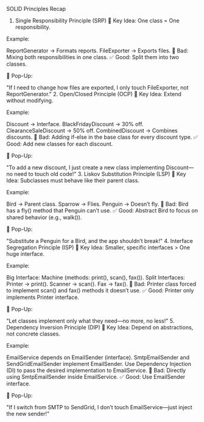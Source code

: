 SOLID Principles Recap
1. Single Responsibility Principle (SRP)
   🔑 Key Idea: One class = One responsibility.

Example:

ReportGenerator → Formats reports.
FileExporter → Exports files.
🛑 Bad: Mixing both responsibilities in one class.
✅ Good: Split them into two classes.

📌 Pop-Up:

"If I need to change how files are exported, I only touch FileExporter, not ReportGenerator."
2. Open/Closed Principle (OCP)
   🔑 Key Idea: Extend without modifying.

Example:

Discount → Interface.
BlackFridayDiscount → 30% off.
ClearanceSaleDiscount → 50% off.
CombinedDiscount → Combines discounts.
🛑 Bad: Adding if-else in the base class for every discount type.
✅ Good: Add new classes for each discount.

📌 Pop-Up:

"To add a new discount, I just create a new class implementing Discount—no need to touch old code!"
3. Liskov Substitution Principle (LSP)
   🔑 Key Idea: Subclasses must behave like their parent class.

Example:

Bird → Parent class.
Sparrow → Flies.
Penguin → Doesn’t fly.
🛑 Bad: Bird has a fly() method that Penguin can’t use.
✅ Good: Abstract Bird to focus on shared behavior (e.g., walk()).

📌 Pop-Up:

"Substitute a Penguin for a Bird, and the app shouldn’t break!"
4. Interface Segregation Principle (ISP)
   🔑 Key Idea: Smaller, specific interfaces > One huge interface.

Example:

Big Interface: Machine (methods: print(), scan(), fax()).
Split Interfaces:
Printer → print().
Scanner → scan().
Fax → fax().
🛑 Bad: Printer class forced to implement scan() and fax() methods it doesn’t use.
✅ Good: Printer only implements Printer interface.

📌 Pop-Up:

"Let classes implement only what they need—no more, no less!"
5. Dependency Inversion Principle (DIP)
   🔑 Key Idea: Depend on abstractions, not concrete classes.

Example:

EmailService depends on EmailSender (interface).
SmtpEmailSender and SendGridEmailSender implement EmailSender.
Use Dependency Injection (DI) to pass the desired implementation to EmailService.
🛑 Bad: Directly using SmtpEmailSender inside EmailService.
✅ Good: Use EmailSender interface.

📌 Pop-Up:

"If I switch from SMTP to SendGrid, I don’t touch EmailService—just inject the new sender!"